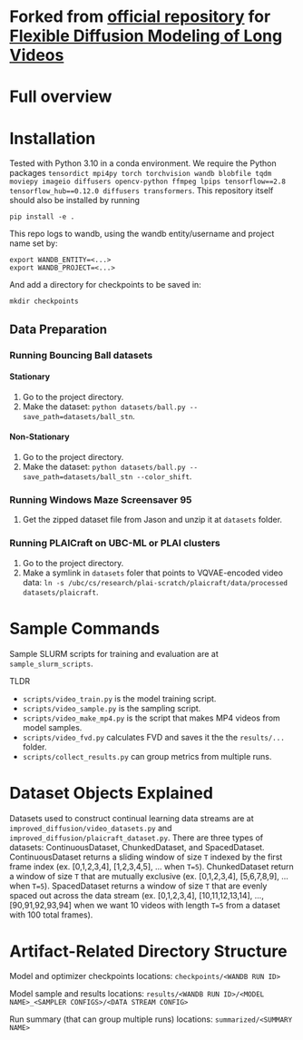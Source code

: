 # Forked from [official repository](https://github.com/plai-group/flexible-video-diffusion-modeling) for [Flexible Diffusion Modeling of Long Videos](https://arxiv.org/abs/2205.11495)


# Full overview

# Installation

Tested with Python 3.10 in a conda environment. We require the Python packages `tensordict mpi4py torch torchvision wandb blobfile tqdm moviepy imageio diffusers opencv-python ffmpeg lpips tensorflow==2.8 tensorflow_hub==0.12.0 diffusers transformers`.
This repository itself should also be installed by running
```
pip install -e .
```

This repo logs to wandb, using the wandb entity/username and project name set by:
```
export WANDB_ENTITY=<...>
export WANDB_PROJECT=<...>
```

And add a directory for checkpoints to be saved in:
```
mkdir checkpoints
```

## Data Preparation

### Running Bouncing Ball datasets

#### Stationary

1. Go to the project directory.
2. Make the dataset: `python datasets/ball.py --save_path=datasets/ball_stn`.

#### Non-Stationary

1. Go to the project directory.
2. Make the dataset: `python datasets/ball.py --save_path=datasets/ball_stn --color_shift`.

### Running Windows Maze Screensaver 95

1. Get the zipped dataset file from Jason and unzip it at `datasets` folder.

### Running PLAICraft on UBC-ML or PLAI clusters

1. Go to the project directory.
2. Make a symlink in `datasets` foler that points to VQVAE-encoded video data: `ln -s /ubc/cs/research/plai-scratch/plaicraft/data/processed datasets/plaicraft`.


# Sample Commands

Sample SLURM scripts for training and evaluation are at `sample_slurm_scripts`.

TLDR
- `scripts/video_train.py` is the model training script.
- `scripts/video_sample.py` is the sampling script.
- `scripts/video_make_mp4.py` is the script that makes MP4 videos from model samples.
- `scripts/video_fvd.py` calculates FVD and saves it the the `results/...` folder.
- `scripts/collect_results.py` can group metrics from multiple runs.


# Dataset Objects Explained

Datasets used to construct continual learning data streams are at `improved_diffusion/video_datasets.py` and `improved_diffusion/plaicraft_dataset.py`. There are three types of datasets: ContinuousDataset, ChunkedDataset, and SpacedDataset. ContinuousDataset returns a sliding window of size `T` indexed by the first frame index (ex. [0,1,2,3,4], [1,2,3,4,5], ... when `T=5`). ChunkedDataset return a window of size `T` that are mutually exclusive (ex. [0,1,2,3,4], [5,6,7,8,9], ... when `T=5`). SpacedDataset returns a window of size `T` that are evenly spaced out across the data stream (ex. [0,1,2,3,4], [10,11,12,13,14], ..., [90,91,92,93,94] when we want 10 videos with length `T=5` from a dataset with 100 total frames).


# Artifact-Related Directory Structure

Model and optimizer checkpoints locations: `checkpoints/<WANDB RUN ID>`

Model sample and results locations: `results/<WANDB RUN ID>/<MODEL NAME>_<SAMPLER CONFIGS>/<DATA STREAM CONFIG>`

Run summary (that can group multiple runs) locations: `summarized/<SUMMARY NAME>`
